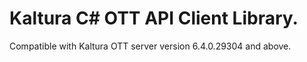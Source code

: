 # Kaltura C# OTT API Client Library.
Compatible with Kaltura OTT server version 6.4.0.29304 and above.
